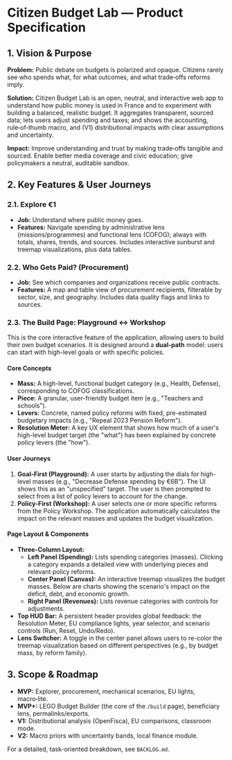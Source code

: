 # Citizen Budget Lab — Product Specification

## 1. Vision & Purpose

**Problem:** Public debate on budgets is polarized and opaque. Citizens rarely see who spends what, for what outcomes, and what trade‑offs reforms imply.

**Solution:** Citizen Budget Lab is an open, neutral, and interactive web app to understand how public money is used in France and to experiment with building a balanced, realistic budget. It aggregates transparent, sourced data; lets users adjust spending and taxes; and shows the accounting, rule‑of‑thumb macro, and (V1) distributional impacts with clear assumptions and uncertainty.

**Impact:** Improve understanding and trust by making trade‑offs tangible and sourced. Enable better media coverage and civic education; give policymakers a neutral, auditable sandbox.

## 2. Key Features & User Journeys

### 2.1. Explore €1

-   **Job:** Understand where public money goes.
-   **Features:** Navigate spending by administrative lens (missions/programmes) and functional lens (COFOG); always with totals, shares, trends, and sources. Includes interactive sunburst and treemap visualizations, plus data tables.

### 2.2. Who Gets Paid? (Procurement)

-   **Job:** See which companies and organizations receive public contracts.
-   **Features:** A map and table view of procurement recipients, filterable by sector, size, and geography. Includes data quality flags and links to sources.

### 2.3. The Build Page: Playground ↔ Workshop

This is the core interactive feature of the application, allowing users to build their own budget scenarios. It is designed around a **dual-path** model: users can start with high-level goals or with specific policies.

#### Core Concepts

*   **Mass:** A high-level, functional budget category (e.g., Health, Defense), corresponding to COFOG classifications.
*   **Piece:** A granular, user-friendly budget item (e.g., "Teachers and schools").
*   **Levers:** Concrete, named policy reforms with fixed, pre-estimated budgetary impacts (e.g., "Repeal 2023 Pension Reform").
*   **Resolution Meter:** A key UX element that shows how much of a user's high-level budget target (the "what") has been explained by concrete policy levers (the "how").

#### User Journeys

1.  **Goal-First (Playground):** A user starts by adjusting the dials for high-level masses (e.g., "Decrease Defense spending by €6B"). The UI shows this as an "unspecified" target. The user is then prompted to select from a list of policy levers to account for the change.
2.  **Policy-First (Workshop):** A user selects one or more specific reforms from the Policy Workshop. The application automatically calculates the impact on the relevant masses and updates the budget visualization.

#### Page Layout & Components

-   **Three-Column Layout:**
    *   **Left Panel (Spending):** Lists spending categories (masses). Clicking a category expands a detailed view with underlying pieces and relevant policy reforms.
    *   **Center Panel (Canvas):** An interactive treemap visualizes the budget masses. Below are charts showing the scenario's impact on the deficit, debt, and economic growth.
    *   **Right Panel (Revenues):** Lists revenue categories with controls for adjustments.
-   **Top HUD Bar:** A persistent header provides global feedback: the Resolution Meter, EU compliance lights, year selector, and scenario controls (Run, Reset, Undo/Redo).
-   **Lens Switcher:** A toggle in the center panel allows users to re-color the treemap visualization based on different perspectives (e.g., by budget mass, by reform family).

## 3. Scope & Roadmap

-   **MVP:** Explorer, procurement, mechanical scenarios, EU lights, macro‑lite.
-   **MVP+:** LEGO Budget Builder (the core of the `/build` page), beneficiary lens, permalinks/exports.
-   **V1:** Distributional analysis (OpenFisca), EU comparisons, classroom mode.
-   **V2:** Macro priors with uncertainty bands, local finance module.

For a detailed, task-oriented breakdown, see `BACKLOG.md`.